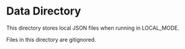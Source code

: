 # Data Directory

This directory stores local JSON files when running in LOCAL_MODE.

Files in this directory are gitignored.
